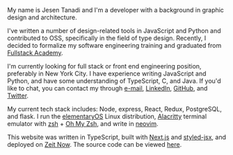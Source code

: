 My name is Jesen Tanadi and I'm a developer with a background in graphic design and architecture.

I've written a number of design-related tools in JavaScript and Python and contributed to OSS, specifically in the field of type design. Recently, I decided to formalize my software engineering training and graduated from [Fullstack Academy](https://www.fullstackacademy.com/).

I'm currently looking for full stack or front end engineering position, preferably in New York City. I have experience writing JavaScript and Python, and have some understanding of TypeScript, C, and Java. If you'd like to chat, you can contact my through [e-mail](mailto:mail@jesentanadi.com), [LinkedIn](https://linkedin.com/in/jesentanadi), [GitHub](https://github.com/jtanadi), and [Twitter](https://twitter.com/jesentanadi).

My current tech stack includes: Node, express, React, Redux, PostgreSQL, and flask. I run the [elementaryOS](https://elementary.io/) Linux distribution, [Alacritty](https://github.com/alacritty/alacritty) terminal emulator with [zsh](https://www.zsh.org/) + [Oh My Zsh](https://ohmyz.sh/), and write in [neovim](https://neovim.io/). 

This website was written in TypeScript, built with [Next.js](https://nextjs.org/) and [styled-jsx](https://github.com/zeit/styled-jsx), and deployed on [Zeit Now](https://zeit.co/). The source code can be viewed [here](https://github.com/jtanadi/web2020).
